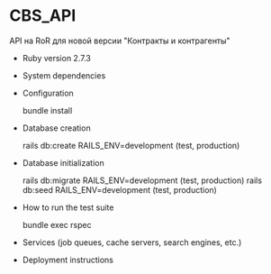 # CBS_API

API на RoR для новой версии "Контракты и контрагенты"  


* Ruby version 2.7.3

* System dependencies   
   

* Configuration
    
    bundle install   
    

* Database creation
  
    rails db:create RAILS_ENV=development (test, production)

* Database initialization

    rails db:migrate RAILS_ENV=development (test, production)
    rails db:seed RAILS_ENV=development (test, production)

* How to run the test suite
  
    bundle exec rspec

* Services (job queues, cache servers, search engines, etc.)

* Deployment instructions


